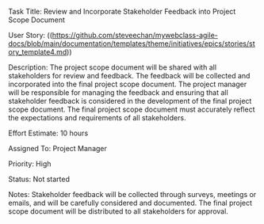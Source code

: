 Task Title: Review and Incorporate Stakeholder Feedback into Project Scope Document

User Story: ((https://github.com/steveechan/mywebclass-agile-docs/blob/main/documentation/templates/theme/initiatives/epics/stories/story_template4.md))

Description: The project scope document will be shared with all stakeholders for review and feedback. The feedback will be collected and incorporated into the final project scope document. The project manager will be responsible for managing the feedback and ensuring that all stakeholder feedback is considered in the development of the final project scope document. The final project scope document must accurately reflect the expectations and requirements of all stakeholders.

Effort Estimate: 10 hours

Assigned To: Project Manager

Priority: High

Status: Not started

Notes: Stakeholder feedback will be collected through surveys, meetings or emails, and will be carefully considered and documented. The final project scope document will be distributed to all stakeholders for approval.
